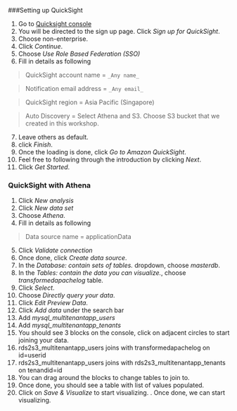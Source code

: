 
###Setting up QuickSight
1. Go to [Quicksight console](https://ap-southeast-1.quicksight.aws.amazon.com/sn/start?)
2. You will be directed to the sign up page. Click *_Sign up for QuickSight_*.
3. Choose non-enterprise.
4. Click *_Continue_*.
5. Choose *_Use Role Based Federation (SSO)_*
6. Fill in details as following

>QuickSight account name = `_Any name_`

>Notification email address = `_Any email_`

>QuickSight region = Asia Pacific (Singapore)

>Auto Discovery = Select Athena and S3. Choose S3 bucket that we created in this workshop.

7. Leave others as default.
8. click *_Finish_*.
9. Once the loading is done, click *_Go to Amazon QuickSight_*.
10. Feel free to following through the introduction by clicking *_Next_*.
11. Click *_Get Started_*.


### QuickSight with Athena
1. Click *_New analysis_*
2. Click *_New data set_*
3. Choose *_Athena_*.
4. Fill in details as following

>Data source name = applicationData

5. Click *_Validate connection_*
6. Once done, click *_Create data source_*.
7. In the *_Database: contain sets of tables._* dropdown, choose *_masterdb_*.
8. In the *_Tables: contain the data you can visualize._*, choose *_transformedapachelog_* table.
9. Click *_Select_*.
10. Choose *_Directly query your data_*.
11. Click *_Edit Preview Data_*.
12. Click *_Add data_* under the search bar
13. Add *_mysql_multitenantapp_users_*
14. Add *_mysql_multitenantapp_tenants_*
15. You should see 3 blocks on the console, click on adjacent circles to start joining your data.
16. rds2s3_multitenantapp_users joins with transformedapachelog on id=userid 
17. rds2s3_multitenantapp_users joins with rds2s3_multitenantapp_tenants on tenandid=id
18. You can drag around the blocks to change tables to join to.
19. Once done, you should see a table with list of values populated.
20. Click on *_Save & Visualize_* to start visualizing.
. Once done, we can start visualizing.
